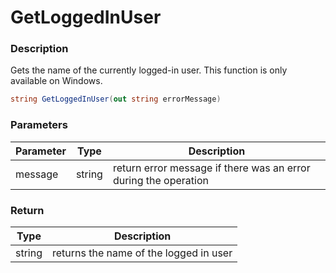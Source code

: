 # GetLoggedInUser

### Description

Gets the name of the currently logged-in user. This function is only available on Windows.

```c#
string GetLoggedInUser(out string errorMessage)
```

### Parameters

| Parameter |  Type  | Description                                                     |
| --------- | :----: | --------------------------------------------------------------- |
| message   | string | return error message if there was an error during the operation |

### Return

| Type   | Description                            |
| ------ | -------------------------------------- |
| string | returns the name of the logged in user |
